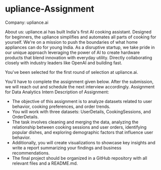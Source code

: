 # upliance-Assignment
Company: upliance.ai

About us: upliance.ai has built India's first AI cooking assistant. Designed for beginners, the
upliance simplifies and automates all parts of cooking for yourself. We're on a mission to
push the boundaries of what home appliances can do for young India. As a disruptive
startup, we take pride in our unique approach leveraging the power of AI to create hardware
products that blend innovation with everyday utility. Directly collaborating closely with
industry leaders like OpenAI and building fast.

You've been selected for the first round of selection at upliance.ai.

You'll have to complete the assignment given below. After the submission, we will reach out
and schedule the next interview accordingly.
Assignment for Data Analytics Intern
Description of Assignment:
- The objective of this assignment is to analyze datasets related to user behavior,
cooking preferences, and order trends.
- You will work with three datasets: UserDetails, CookingSessions, and
OrderDetails.
- The task involves cleaning and merging the data, analyzing the relationship between
cooking sessions and user orders, identifying popular dishes, and exploring
demographic factors that influence user behavior.
- Additionally, you will create visualizations to showcase key insights and write a report
summarizing your findings and business recommendations.
- The final project should be organized in a GitHub repository with all relevant files
and a README.md.
